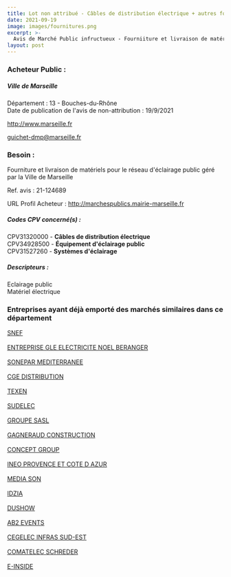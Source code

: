 ```yaml
---
title: Lot non attribué - Câbles de distribution électrique + autres fournitures
date: 2021-09-19
image: images/fournitures.png
excerpt: >-
  Avis de Marché Public infructueux - Fourniiture et livraison de matériels pour le réseau d'éclairage public géré par la Ville de Marseille
layout: post
---
```


### Acheteur Public :
##### Ville de Marseille
Département : 13 - Bouches-du-Rhône<br/>
Date de publication de l'avis de non-attribution : 19/9/2021


http://www.marseille.fr

guichet-dmp@marseille.fr


### Besoin :

Fourniture et livraison de matériels pour le réseau d'éclairage public géré par la Ville de Marseille

Ref. avis : 21-124689

URL Profil Acheteur : http://marchespublics.mairie-marseille.fr

##### Codes CPV concerné(s) :
CPV31320000 - **Câbles de distribution électrique** <br/>
CPV34928500 - **Équipement d'éclairage public** <br/>
CPV31527260 - **Systèmes d'éclairage** <br/>

##### Descripteurs :
Eclairage public <br/>
Matériel électrique <br/>

### Entreprises ayant déjà emporté des marchés similaires dans ce département
<a href="/entreprise-543/siren-056800659">SNEF</a><br/><br/>
<a href="/entreprise-543/siren-072802689">ENTREPRISE GLE ELECTRICITE NOEL BERANGER</a><br/><br/>
<a href="/entreprise-544/siren-306820119">SONEPAR MEDITERRANEE</a><br/><br/>
<a href="/entreprise-544/siren-308403955">CGE DISTRIBUTION</a><br/><br/>
<a href="/entreprise-546/siren-323325126">TEXEN</a><br/><br/>
<a href="/entreprise-547/siren-330466681">SUDELEC</a><br/><br/>
<a href="/entreprise-552/siren-383218880">GROUPE SASL</a><br/><br/>
<a href="/entreprise-555/siren-402682991">GAGNERAUD CONSTRUCTION</a><br/><br/>
<a href="/entreprise-559/siren-429374630">CONCEPT GROUP</a><br/><br/>
<a href="/entreprise-559/siren-429811284">INEO PROVENCE ET COTE D AZUR</a><br/><br/>
<a href="/entreprise-569/siren-513471870">MEDIA SON</a><br/><br/>
<a href="/entreprise-569/siren-513968859">IDZIA</a><br/><br/>
<a href="/entreprise-571/siren-529975674">DUSHOW</a><br/><br/>
<a href="/entreprise-571/siren-532701547">AB2 EVENTS</a><br/><br/>
<a href="/entreprise-572/siren-537915738">CEGELEC INFRAS SUD-EST</a><br/><br/>
<a href="/entreprise-573/siren-578200693">COMATELEC SCHREDER</a><br/><br/>
<a href="/entreprise-581/siren-841766082">E-INSIDE</a><br/><br/>
